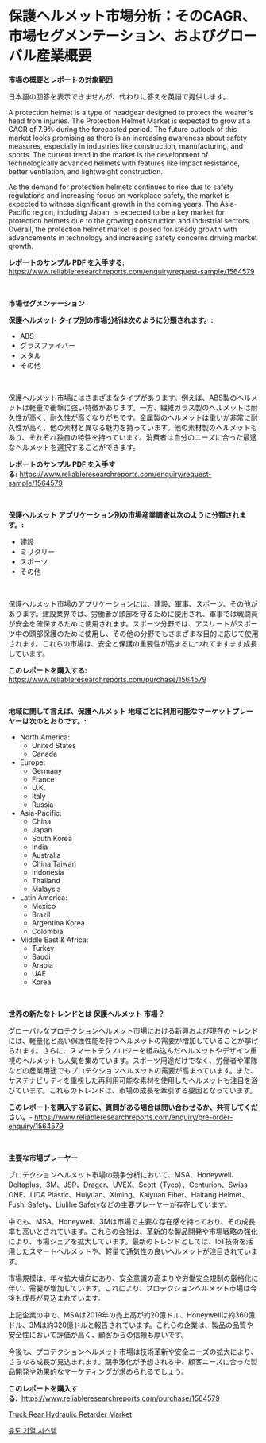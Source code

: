 <p><h1>保護ヘルメット市場分析：そのCAGR、市場セグメンテーション、およびグローバル産業概要</h1></p><p><strong>市場の概要とレポートの対象範囲</strong></p>
<p><p>日本語の回答を表示できませんが、代わりに答えを英語で提供します。</p><p>A protection helmet is a type of headgear designed to protect the wearer's head from injuries. The Protection Helmet Market is expected to grow at a CAGR of 7.9% during the forecasted period. The future outlook of this market looks promising as there is an increasing awareness about safety measures, especially in industries like construction, manufacturing, and sports. The current trend in the market is the development of technologically advanced helmets with features like impact resistance, better ventilation, and lightweight construction.</p><p>As the demand for protection helmets continues to rise due to safety regulations and increasing focus on workplace safety, the market is expected to witness significant growth in the coming years. The Asia-Pacific region, including Japan, is expected to be a key market for protection helmets due to the growing construction and industrial sectors. Overall, the protection helmet market is poised for steady growth with advancements in technology and increasing safety concerns driving market growth.</p></p>
<p><strong>レポートのサンプル PDF を入手する:</strong> <a href="https://www.reliableresearchreports.com/enquiry/request-sample/1564579">https://www.reliableresearchreports.com/enquiry/request-sample/1564579</a></p>
<p>&nbsp;</p>
<p><strong>市場セグメンテーション</strong></p>
<p><strong>保護ヘルメット タイプ別の市場分析は次のように分類されます。:</strong></p>
<p><ul><li>ABS</li><li>グラスファイバー</li><li>メタル</li><li>その他</li></ul></p>
<p>&nbsp;</p>
<p><p>保護ヘルメット市場にはさまざまなタイプがあります。例えば、ABS製のヘルメットは軽量で衝撃に強い特徴があります。一方、繊維ガラス製のヘルメットは耐久性が高く、耐久性が高くなりがちです。金属製のヘルメットは重いが非常に耐久性が高く、他の素材と異なる魅力を持っています。他の素材製のヘルメットもあり、それぞれ独自の特性を持っています。消費者は自分のニーズに合った最適なヘルメットを選択することができます。</p></p>
<p><strong>レポートのサンプル PDF を入手する:</strong>&nbsp;<a href="https://www.reliableresearchreports.com/enquiry/request-sample/1564579">https://www.reliableresearchreports.com/enquiry/request-sample/1564579</a></p>
<p>&nbsp;</p>
<p><strong> 保護ヘルメット アプリケーション別の市場産業調査は次のように分類されます。:</strong></p>
<p><ul><li>建設</li><li>ミリタリー</li><li>スポーツ</li><li>その他</li></ul></p>
<p>&nbsp;</p>
<p><p>保護ヘルメット市場のアプリケーションには、建設、軍事、スポーツ、その他があります。建設業界では、労働者が頭部を守るために使用され、軍事では戦闘員が安全を確保するために使用されます。スポーツ分野では、アスリートがスポーツ中の頭部保護のために使用し、その他の分野でもさまざまな目的に応じて使用されます。これらの市場は、安全と保護の重要性が高まるにつれてますます成長しています。</p></p>
<p><strong>このレポートを購入する:</strong>&nbsp; <a href="https://www.reliableresearchreports.com/purchase/1564579">https://www.reliableresearchreports.com/purchase/1564579</a></p>
<p>&nbsp;</p>
<p><strong>地域に関して言えば、保護ヘルメット 地域ごとに利用可能なマーケットプレーヤーは次のとおりです。:</strong></p>
<p><ul>
    <li>
        North America:
        <ul>
            <li>United States</li>
            <li>Canada</li>
        </ul>
    </li>
    <li>
        Europe:
        <ul>
            <li>Germany</li>
            <li>France</li>
            <li>U.K.</li>
            <li>Italy</li>
            <li>Russia</li>
        </ul>
    </li>
    <li>
        Asia-Pacific:
        <ul>
            <li>China</li>
            <li>Japan</li>
            <li>South Korea</li>
            <li>India</li>
            <li>Australia</li>
            <li>China Taiwan</li>
            <li>Indonesia</li>
            <li>Thailand</li>
            <li>Malaysia</li>
        </ul>
    </li>
    <li>
        Latin America:
        <ul>
            <li>Mexico</li>
            <li>Brazil</li>
            <li>Argentina Korea</li>
            <li>Colombia</li>
        </ul>
    </li>
    <li>
        Middle East & Africa:
        <ul>
            <li>Turkey</li>
            <li>Saudi</li>
            <li>Arabia</li>
            <li>UAE</li>
            <li>Korea</li>
        </ul>
    </li>
    </ul></p>
<p>&nbsp;</p>
<p><strong>世界の新たなトレンドとは 保護ヘルメット 市場？</strong></p>
<p><p>グローバルなプロテクションヘルメット市場における新興および現在のトレンドには、軽量化と高い保護性能を持つヘルメットの需要が増加していることが挙げられます。さらに、スマートテクノロジーを組み込んだヘルメットやデザイン重視のヘルメットも人気を集めています。スポーツ用途だけでなく、労働者や軍隊などの産業用途でもプロテクションヘルメットの需要が高まっています。また、サステナビリティを重視した再利用可能な素材を使用したヘルメットも注目を浴びています。これらのトレンドは、市場の成長を牽引する要因となっています。</p></p>
<p><strong>このレポートを購入する前に、質問がある場合は問い合わせるか、共有してください。</strong>- <a href="https://www.reliableresearchreports.com/enquiry/pre-order-enquiry/1564579">https://www.reliableresearchreports.com/enquiry/pre-order-enquiry/1564579</a></p>
<p>&nbsp;</p>
<p><strong>主要な市場プレーヤー</strong></p>
<p><p>プロテクションヘルメット市場の競争分析において、MSA、Honeywell、Deltaplus、3M、JSP、Drager、UVEX、Scott（Tyco）、Centurion、Swiss ONE、LIDA Plastic、Huiyuan、Ximing、Kaiyuan Fiber、Haitang Helmet、Fushi Safety、Liulihe Safetyなどの主要プレーヤーが存在しています。</p><p>中でも、MSA、Honeywell、3Mは市場で主要な存在感を持っており、その成長率も高いとされています。これらの会社は、革新的な製品開発や市場戦略の強化により、市場シェアを拡大しています。最新のトレンドとしては、IoT技術を活用したスマートヘルメットや、軽量で通気性の良いヘルメットが注目されています。</p><p>市場規模は、年々拡大傾向にあり、安全意識の高まりや労働安全規制の厳格化に伴い、需要が増加しています。これにより、プロテクションヘルメット市場は今後も成長が見込まれています。</p><p>上記企業の中で、MSAは2019年の売上高が約20億ドル、Honeywellは約360億ドル、3Mは約320億ドルと報告されています。これらの企業は、製品の品質や安全性において評価が高く、顧客からの信頼も厚いです。</p><p>今後も、プロテクションヘルメット市場は技術革新や安全ニーズの拡大により、さらなる成長が見込まれます。競争激化が予想される中、顧客ニーズに合った製品開発や効果的なマーケティングが求められるでしょう。</p></p>
<p><strong>このレポートを購入する:</strong>&nbsp;&nbsp;<a href="https://www.reliableresearchreports.com/purchase/1564579">https://www.reliableresearchreports.com/purchase/1564579</a></p>
<p><p><a href="https://acidic-farm-354.notion.site/Truck-Rear-Hydraulic-Retarder-Market-Challenges-Opportunities-and-Growth-Drivers-and-Major-Market-18abb55344e643d1806bee09d2304ed3">Truck Rear Hydraulic Retarder Market</a></p><p><a href="https://medium.com/@raisin7568/%EC%9D%B8%EB%8D%95%EC%85%98-%EA%B0%80%EC%97%B4-%EC%8B%9C%EC%8A%A4%ED%85%9C-%EC%8B%9C%EC%9E%A5-2031%EB%85%84%EA%B9%8C%EC%A7%80%EC%9D%98-%ED%8A%B8%EB%A0%8C%EB%93%9C-%EC%98%88%EC%B8%A1-%EB%B0%8F-%EA%B2%BD%EC%9F%81-%EB%B6%84%EC%84%9D-4bfdf86ac563">유도 가열 시스템</a></p></p>
